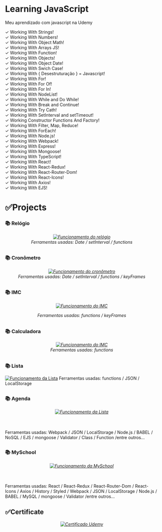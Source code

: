 # Learning JavaScript
 Meu aprendizado com javascript na Udemy

 ✓ Working With Strings! <br>
 ✓ Working With Numbers! <br>
 ✓ Working With Object Math! <br>
 ✓ Working With Arrays JS! <br>
 ✓ Working With Function! <br>
 ✓ Working With Objects! <br>
 ✓ Working With Object Date! <br>
 ✓ Working With Swich Case! <br>
 ✓ Working With { Desestruturação } = Javascript! <br>
 ✓ Working With For! <br>
 ✓ Working With For Of! <br>
 ✓ Working With For In! <br>
 ✓ Working With NodeList! <br>
 ✓ Working With While and Do While! <br>
 ✓ Working With Break and Continue! <br>
 ✓ Working With Try Cath! <br>
 ✓ Working With SetInterval and setTimeout! <br>
 ✓ Working Constructor Functions And Factory! <br>
 ✓ Working With Filter, Map, Reduce! <br>
 ✓ Working With ForEach! <br>
 ✓ Working With Node.js! <br>
 ✓ Working With Webpack! <br>
 ✓ Working With Express! <br>
 ✓ Working With Mongoose! <br>
 ✓ Working With TypeScript! <br>
 ✓ Working With React! <br>
 ✓ Working With React-Redux! <br>
 ✓ Working With React-Router-Dom! <br>
 ✓ Working With React-Icons! <br>
 ✓ Working With Axios! <br>
 ✓ Working With EJS! <br>

 <h1>✅Projects</h1>
 <h3>📚 Relógio</h3> 
 
 <h6 align="center">
   <a href="https://sylu4n.github.io/JsUdemy/exercicios/Relogio/index.html">
   <img src="./imgReadme/Relogio.gif" alt="Funcionamento do relógio" /></a><br>
   Ferramentas usadas: Date / setInterval / functions
 </h6>
 <h2></h2>

 <h3>📚 Cronômetro</h3> 
 <h6 align="center"><a href="https://sylu4n.github.io/JsUdemy/exercicios/Cronometro/index.html"><img src="./imgReadme/Cronometro.gif" alt="Funcionamento do cronômetro"></a><br>
 Ferramentas usadas: Date / setInterval / functions / keyFrames</h6>
 <h2></h2>

<h3>📚 IMC</h3> 
 <h6 align="center">
   <a href="https://sylu4n.github.io/JsUdemy/exercicios/IMC/index.html">
   <img src="./imgReadme/IMC.gif" alt="Funcionamento do IMC"></a><br>
 
 Ferramentas usadas: functions / keyFrames</h6>
 <h2></h2>

<h3>📚 Calculadora</h3> 
 <h6 align="center">
   <a href="https://sylu4n.github.io/JsUdemy/exercicios/Calculadora/index.html">
   <img src="./imgReadme/Calculadora.gif" alt="Funcionamento do IMC"></a><br>
   Ferramentas usadas: functions
 </h6>
 <h2></h2>

<h3>📚 Lista</h3> 
<a href="https://sylu4n.github.io/JsUdemy/exercicios/Lista/index.html"> 
<img src="./imgReadme/lista.gif" alt="Funcionamento da Lista"></a>
 Ferramentas usadas: functions / JSON / LocalStorage  
 <h2></h2>

<h3>📚 Agenda</h3> 
<h6 align="center">
  <a href="https://www.linkedin.com/posts/luan-sim%C3%B5es-617492236_com-base-nos-estudos-da-udemy-consegui-desenvolver-activity-6915748380409274370-2Zz3?utm_source=linkedin_share&utm_medium=member_desktop_web">
  <img src="./imgReadme/AgendaGif.gif" alt="Funcionamento da Lista"></a>
</h6> 
<br>
 Ferramentas usadas: Webpack / JSON / LocalStorage / Node.js / BABEL / NoSQL / EJS / mongoose / Validator / Class / Function /entre outros...

 <h2></h2>

 <h3>📚 MySchool</h3> 
<h6 align="center">
  <a href="https://www.linkedin.com/posts/luan-sim%C3%B5es-617492236_com-base-nos-estudos-em-react-desenvolvi-activity-6918023647324479488-r-PV?utm_source=linkedin_share&utm_medium=member_desktop_web">
  <img src="./imgReadme/SchoolGif.gif" alt="Funcionamento da MySchool"></a>
</h6> 
<br>
 Ferramentas usadas: React / React-Redux / React-Router-Dom / React-Icons / Axios / History / Styled / Webpack / JSON / LocalStorage / Node.js / BABEL / MySQL / mongoose / Validator /entre outros...

  <h2>✅Certificate</h2>

<h6 align="center">
  <a href="https://www.linkedin.com/posts/luan-sim%C3%B5es-617492236_com-base-nos-estudos-em-react-desenvolvi-activity-6918023647324479488-r-PV?utm_source=linkedin_share&utm_medium=member_desktop_web">
  <img src="./imgReadme/Certificado.jpg" alt="Certificado Udemy"></a>
</h6>
  

